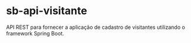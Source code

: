# sb-api-visitante

API REST para fornecer a aplicação de cadastro de visitantes utilizando o framework Spring Boot.
